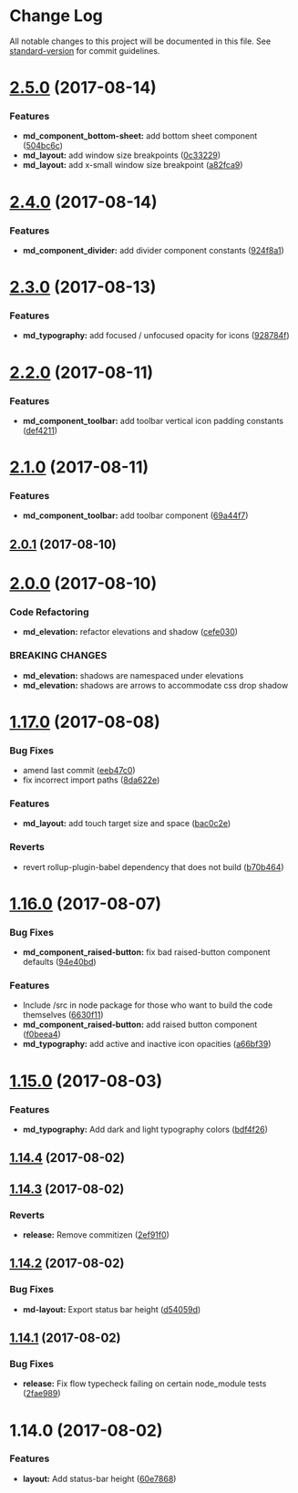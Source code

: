 # Change Log

All notable changes to this project will be documented in this file. See [standard-version](https://github.com/conventional-changelog/standard-version) for commit guidelines.

<a name="2.5.0"></a>
# [2.5.0](https://github.com/psirenny/md-in-js/compare/v2.4.0...v2.5.0) (2017-08-14)


### Features

* **md_component_bottom-sheet:** add bottom sheet component ([504bc6c](https://github.com/psirenny/md-in-js/commit/504bc6c))
* **md_layout:** add window size breakpoints ([0c33229](https://github.com/psirenny/md-in-js/commit/0c33229))
* **md_layout:** add x-small window size breakpoint ([a82fca9](https://github.com/psirenny/md-in-js/commit/a82fca9))



<a name="2.4.0"></a>
# [2.4.0](https://github.com/psirenny/md-in-js/compare/v2.3.0...v2.4.0) (2017-08-14)


### Features

* **md_component_divider:** add divider component constants ([924f8a1](https://github.com/psirenny/md-in-js/commit/924f8a1))



<a name="2.3.0"></a>
# [2.3.0](https://github.com/psirenny/md-in-js/compare/v2.2.0...v2.3.0) (2017-08-13)


### Features

* **md_typography:** add focused / unfocused opacity for icons ([928784f](https://github.com/psirenny/md-in-js/commit/928784f))



<a name="2.2.0"></a>
# [2.2.0](https://github.com/psirenny/md-in-js/compare/v2.1.0...v2.2.0) (2017-08-11)


### Features

* **md_component_toolbar:** add toolbar vertical icon padding constants ([def4211](https://github.com/psirenny/md-in-js/commit/def4211))



<a name="2.1.0"></a>
# [2.1.0](https://github.com/psirenny/md-in-js/compare/v2.0.1...v2.1.0) (2017-08-11)


### Features

* **md_component_toolbar:** add toolbar component ([69a44f7](https://github.com/psirenny/md-in-js/commit/69a44f7))



<a name="2.0.1"></a>
## [2.0.1](https://github.com/psirenny/md-in-js/compare/v2.0.0...v2.0.1) (2017-08-10)



<a name="2.0.0"></a>
# [2.0.0](https://github.com/psirenny/md-in-js/compare/v1.17.0...v2.0.0) (2017-08-10)


### Code Refactoring

* **md_elevation:** refactor elevations and shadow ([cefe030](https://github.com/psirenny/md-in-js/commit/cefe030))


### BREAKING CHANGES

* **md_elevation:** shadows are namespaced under elevations
* **md_elevation:** shadows are arrows to accommodate css drop shadow



<a name="1.17.0"></a>
# [1.17.0](https://github.com/psirenny/md-in-js/compare/v1.16.0...v1.17.0) (2017-08-08)


### Bug Fixes

* amend last commit ([eeb47c0](https://github.com/psirenny/md-in-js/commit/eeb47c0))
* fix incorrect import paths ([8da622e](https://github.com/psirenny/md-in-js/commit/8da622e))


### Features

* **md_layout:** add touch target size and space ([bac0c2e](https://github.com/psirenny/md-in-js/commit/bac0c2e))


### Reverts

* revert rollup-plugin-babel dependency that does not build ([b70b464](https://github.com/psirenny/md-in-js/commit/b70b464))



<a name="1.16.0"></a>
# [1.16.0](https://github.com/psirenny/md-in-js/compare/v1.15.0...v1.16.0) (2017-08-07)


### Bug Fixes

* **md_component_raised-button:** fix bad raised-button component defaults ([94e40bd](https://github.com/psirenny/md-in-js/commit/94e40bd))


### Features

* Include /src in node package for those who want to build the code themselves ([6630f11](https://github.com/psirenny/md-in-js/commit/6630f11))
* **md_component_raised-button:** add raised button component ([f0beea4](https://github.com/psirenny/md-in-js/commit/f0beea4))
* **md_typography:** add active and inactive icon opacities ([a66bf39](https://github.com/psirenny/md-in-js/commit/a66bf39))



<a name="1.15.0"></a>
# [1.15.0](https://github.com/psirenny/md-in-js/compare/v1.14.4...v1.15.0) (2017-08-03)


### Features

* **md_typography:** Add dark and light typography colors ([bdf4f26](https://github.com/psirenny/md-in-js/commit/bdf4f26))



<a name="1.14.4"></a>
## [1.14.4](https://github.com/psirenny/md-in-js/compare/v1.14.3...v1.14.4) (2017-08-02)



<a name="1.14.3"></a>
## [1.14.3](https://github.com/psirenny/md-in-js/compare/v1.14.2...v1.14.3) (2017-08-02)


### Reverts

* **release:** Remove commitizen ([2ef91f0](https://github.com/psirenny/md-in-js/commit/2ef91f0))



<a name="1.14.2"></a>
## [1.14.2](https://github.com/psirenny/md-in-js/compare/v1.14.1...v1.14.2) (2017-08-02)


### Bug Fixes

* **md-layout:** Export status bar height ([d54059d](https://github.com/psirenny/md-in-js/commit/d54059d))



<a name="1.14.1"></a>
## [1.14.1](https://github.com/psirenny/md-in-js/compare/v1.14.0...v1.14.1) (2017-08-02)


### Bug Fixes

* **release:** Fix flow typecheck failing on certain node_module tests ([2fae989](https://github.com/psirenny/md-in-js/commit/2fae989))



<a name="1.14.0"></a>
# 1.14.0 (2017-08-02)


### Features

* **layout:** Add status-bar height ([60e7868](https://github.com/psirenny/md-in-js/commit/60e7868))
